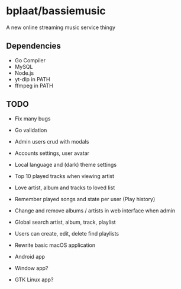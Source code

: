 # bplaat/bassiemusic
A new online streaming music service thingy

## Dependencies
- Go Compiler
- MySQL
- Node.js
- yt-dlp in PATH
- ffmpeg in PATH

## TODO
- Fix many bugs

- Go validation
- Admin users crud with modals
- Accounts settings, user avatar
- Local language and (dark) theme settings

- Top 10 played tracks when viewing artist
- Love artist, album and tracks to loved list
- Remember played songs and state per user (Play history)
- Change and remove albums / artists in web interface when admin
- Global search artist, album, track, playlist
- Users can create, edit, delete find playlists

- Rewrite basic macOS application
- Android app
- Window app?
- GTK Linux app?
